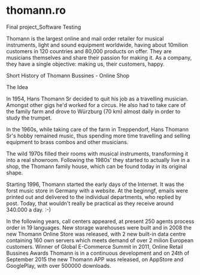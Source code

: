 # thomann.ro
Final project_Software Testing

Thomann is the largest online and mail order retailer for musical instruments, light and sound equipment worldwide, 
having about 10milion customers in 120 countries and 80,000 products on offer. They are musicians themselves and share 
their passion for making it. As a company, they have a single objective: making us, their customers, happy.

Short History of Thomann Bussines - Online Shop 

The Idea

In 1954, Hans Thomann Sr decided to quit his job as a travelling musician.
 Amongst other gigs he'd worked for a circus. He also had to take care of the family farm and 
 drove to Würzburg (70 km) almost daily in order to study the trumpet.
 
In the 1960s, while taking care of the farm in Treppendorf, Hans Thomann Sr's hobby remained music, thus spending more
 time travelling and selling equipment to brass combos and other musicians. 
 
The wild 1970s filled their rooms with musical instruments, transforming it into a real showroom.
Following the 1980s' they started to actually live in a shop, the Thomann family house, which can be found today in its original shape. 

Starting 1996, Thomann started the early days of the Internet. It was the forst music store in Germany
with a website. At the beginngf, emails were printed out and delivered to the individual departments, 
who replied by post. Today, that wouldn't really be practical as they receive around 340.000 a day. :-)

In the following years, call centers appeared, at present 250 agents process order in 19 languages. 
New storage warehouses were built and in 2008 the new Thomann Online Store was released, 
with 2 new built-in data centre containing 160 own servers which meets demand of over 2 milion European customers.
Winner of Global E-Commerce Summit in 2011, Online Retail Bussines Awards Thomann is in a continuous 
development and on 24th of September 2015 the new Thomann APP was released,
on AppStore and GooglePlay, with over 500000 downloads.
